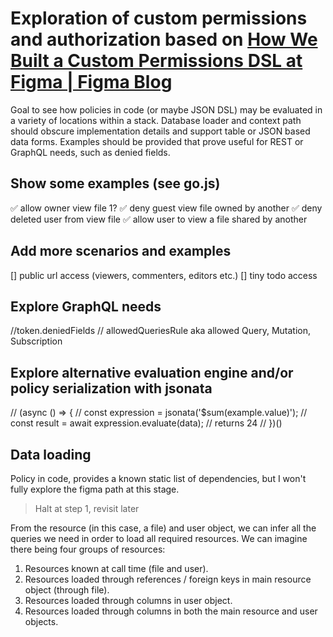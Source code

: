 # Exploration of custom permissions and authorization based on [How We Built a Custom Permissions DSL at Figma | Figma Blog](https://www.figma.com/blog/how-we-rolled-out-our-own-permissions-dsl-at-figma/)

Goal to see how policies in code (or maybe JSON DSL) may be evaluated in a variety of locations within a stack. Database loader and context path should obscure implementation details and support table or JSON based data forms. 
Examples should be provided that prove useful for REST or GraphQL needs, such as denied fields.

## Show some examples (see go.js)
✅ allow owner view file 1?
✅ deny guest view file owned by another
✅ deny deleted user from view file
✅ allow user to view a file shared by another

## Add more scenarios and examples
[] public url access (viewers, commenters, editors etc.)
[] tiny todo access


## Explore GraphQL needs

//token.deniedFields
// allowedQueriesRule aka allowed Query, Mutation, Subscription

## Explore alternative evaluation engine and/or policy serialization with jsonata
// (async () => {
//   const expression = jsonata('$sum(example.value)');
//   const result = await expression.evaluate(data);  // returns 24
// })()

## Data loading
Policy in code, provides a known static list of dependencies, but I won't fully explore the figma path at this stage.

> Halt at step 1, revisit later

From the resource (in this case, a file) and user object, we can infer all the queries we need in order to load all required resources. We can imagine there being four groups of resources:

1. Resources known at call time (file and user).
2. Resources loaded through references / foreign keys in main resource object (through file).
3. Resources loaded through columns in user object.
4. Resources loaded through columns in both the main resource and user objects.
